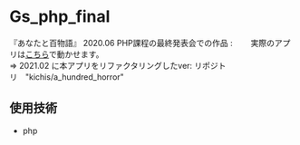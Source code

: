 # Gs_php_final
『あなたと百物語』 2020.06 PHP課程の最終発表会での作品
 :　　
実際のアプリは[こちら](http://kichis.sakura.ne.jp/kadai_php_final/)で動かせます。  
=> 2021.02 に本アプリをリファクタリングしたver: リポジトリ　"kichis/a_hundred_horror"  

## 使用技術
- php

